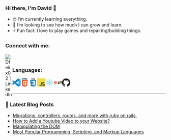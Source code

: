 ### Hi there, I'm David 👋


- 🤓 I’m currently learning everything.
- 🌱 I’m looking to see how much I can grow and learn.
- ⚡ Fun fact: I love to play games and repairing/building things.

### Connect with me:

[<img align="left" alt="Dfelix02 | LinkedIn" width="22px" src="https://cdn.jsdelivr.net/npm/simple-icons@v3/icons/linkedin.svg" />][linkedin]

<br />

### Languages:

<img align="left" alt="Visual Studio Code" width="26px" src="https://raw.githubusercontent.com/github/explore/80688e429a7d4ef2fca1e82350fe8e3517d3494d/topics/visual-studio-code/visual-studio-code.png" />

<img align="left" alt="HTML5" width="26px" src="https://raw.githubusercontent.com/github/explore/80688e429a7d4ef2fca1e82350fe8e3517d3494d/topics/html/html.png" />

<img align="left" alt="CSS3" width="26px" src="https://raw.githubusercontent.com/github/explore/80688e429a7d4ef2fca1e82350fe8e3517d3494d/topics/css/css.png" />

<img align="left" alt="JavaScript" width="26px" src="https://raw.githubusercontent.com/github/explore/80688e429a7d4ef2fca1e82350fe8e3517d3494d/topics/javascript/javascript.png" />

<img align="left" alt="React" width="26px" src="https://raw.githubusercontent.com/github/explore/80688e429a7d4ef2fca1e82350fe8e3517d3494d/topics/react/react.png" />

<img align="left" alt="Git" width="26px" src="https://raw.githubusercontent.com/github/explore/80688e429a7d4ef2fca1e82350fe8e3517d3494d/topics/git/git.png" />

<img align="left" alt="GitHub" width="26px" src="https://raw.githubusercontent.com/github/explore/78df643247d429f6cc873026c0622819ad797942/topics/github/github.png" />

<br />
<br />

---

### 📕 Latest Blog Posts

<!-- BLOG-POST-LIST:START -->
- [Migrations, controllers, routes, and more with ruby on rails.](https://medium.com/@david.felix02/migrations-controllers-routes-and-more-with-ruby-on-rails-f72aae58b97b)
- [How to Add a Youtube Video to your Website?](https://blog.usejournal.com/how-to-add-a-youtube-video-to-your-website-b1fbf7298373)
- [Manipulating the DOM](https://medium.com/@david.felix02/manipulating-the-dom-dc3ac9cdbffe)
- [Most Popular Programming, Scripting, and Markup Languages](https://medium.com/@david.felix02/most-popular-programming-scripting-and-markup-languages-d829240c991c)
<!-- BLOG-POST-LIST:END -->

[linkedin]: https://www.linkedin.com/in/david-felix-a392a6193
